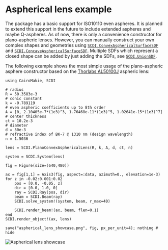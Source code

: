 # Aspherical lens example

The package has a basic support for ISO10110 even aspheres. It is planned to extend this support in the future to include extended aspheres and maybe Q-aspheres.
As of now, there is only a convenience constructor for plano-aspheric lenses. However, you can manually construct your own complex shapes and geometries using 
[`SCDI.ConvexAsphericalSurfaceSDF`](@ref) and [`SCDI.ConcaveAsphericalSurfaceSDF`](@ref). Multiple SDFs which represent a closed shape can be added by just adding the SDFs, see [`SCDI.UnionSDF`](@ref).

The following example shows the most simple usage of the plano-aspheric asphere constructor based on the [Thorlabs AL50100J](https://www.thorlabs.com/thorproduct.cfm?partnumber=AL50100J) aspheric lens:

```@example aspheric_lens
using CairoMakie, SCDI

# radius
R = 50.3583e-3
# conic constant
k = -0.789119
# even aspheric coefficients up to 8th order
A = [0, 2.10405e-7*(1e3)^3, 1.76468e-11*(1e3)^5, 1.02641e-15*(1e3)^7]
# center thickness
ct = 10.2e-3
# diameter
d = 50e-3
# refractive index of BK-7 @ 1310 nm (design wavelength)
n = 1.5036

lens = SCDI.PlanoConvexAsphericalLens(R, k, A, d, ct, n)

system = SCDI.System(lens)

fig = Figure(size=(640,480))

ax = fig[1,1] = Axis3(fig, aspect=:data, azimuth=0., elevation=1e-3)
for z in -0.02:0.001:0.02
    pos = [0.0, -0.05, z]
    dir = [0.0, 1.0, 0]
    ray = SCDI.Ray(pos, dir)
    beam = SCDI.Beam(ray)
    SCDI.solve_system!(system, beam, r_max=40)

    SCDI.render_beam!(ax, beam, flen=0.1)
end
SCDI.render_object!(ax, lens)

save("aspherical_lens_showcase.png", fig, px_per_unit=4); nothing # hide

```

![Aspherical lens showcase](aspherical_lens_showcase.png)